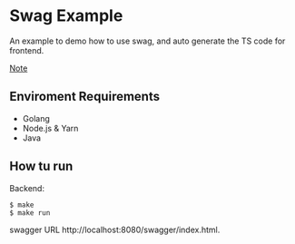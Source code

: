 # Swag Example

An example to demo how to use swag, and auto generate the TS code for frontend.

[Note](./notes/note.md)

## Enviroment Requirements

- Golang
- Node.js & Yarn
- Java

## How tu run

Backend:

```shell
$ make
$ make run
```
swagger URL
http://localhost:8080/swagger/index.html.
